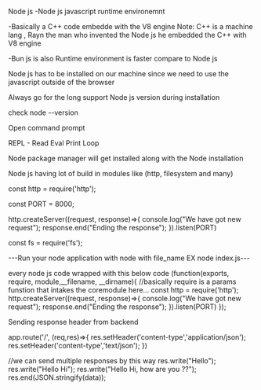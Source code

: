Node js
-Node js javascript runtime environemnt

-Basically a C++ code embedde with the V8 engine 
    Note: C++ is  a machine lang , Rayn the man who invented the Node js he embedded the C++ with V8 engine 

-Bun js is also Runtime environment is faster compare to Node js    

Node js has to be installed on our machine since we need to use the javascript outside of the browser


Always go for the long support Node js version during installation

check node --version 

Open command prompt 

REPL - Read Eval Print Loop 

Node package manager will get installed along with the Node installation 

Node js having lot of build in modules like (http, filesystem and many)

const http = require('http');

const PORT = 8000;

http.createServer((request, response)=>{
    console.log("We have got new request");
    response.end("Ending the response");
}).listen(PORT)

const fs = require('fs');

---Run your node application with node with file_name EX node index.js---

every node js code wrapped with this below code 
(function(exports, require, module,__filename, __dirname){
//basically require is a params funstion that intakes the coremodule here...
    const http = require('http');
        http.createServer((request, response)=>{
            console.log("We have got new request");
            response.end("Ending the response");
        }).listen(PORT)
});




Sending response header from backend

app.route('/', (req,res)=>{
    res.setHeader('content-type','application/json');
    res.setHeader('content-type','text/json');
})


//we can send multiple responses by this way 
    res.write("Hello");
    res.write("Hello Hi");
    res.write("Hello Hi, how are you ??");
    res.end(JSON.stringify(data));